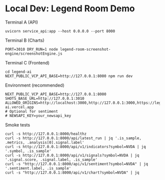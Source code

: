 # Local Dev: Legend Room Demo

Terminal A (API)
```
uvicorn service_api:app --host 0.0.0.0 --port 8000
```

Terminal B (Charts)
```
PORT=3010 DRY_RUN=1 node legend-room-screenshot-engine/screenshotEngine.js
```

Terminal C (Frontend)
```
cd legend-ai
NEXT_PUBLIC_VCP_API_BASE=http://127.0.0.1:8000 npm run dev
```

Environment (recommended)
```
NEXT_PUBLIC_VCP_API_BASE=http://127.0.0.1:8000
SHOTS_BASE_URL=http://127.0.0.1:3010
ALLOWED_ORIGINS=http://localhost:3000,http://127.0.0.1:3000,https://legend-ai.vercel.app
# Optional for sentiment
# NEWSAPI_KEY=your_newsapi_key
```

Smoke tests
```
curl -s http://127.0.0.1:8000/healthz
curl -s http://127.0.0.1:8000/api/latest_run | jq '.is_sample, .metrics, .analysis[0].signal.label'
curl -s http://127.0.0.1:8000/api/v1/indicators?symbol=NVDA | jq '.symbol, .is_sample'
curl -s http://127.0.0.1:8000/api/v1/signals?symbol=NVDA | jq '.signal.score, .signal.label, .is_sample'
curl -s "http://127.0.0.1:8000/api/v1/sentiment?symbol=NVDA" | jq '.sentiment.label, .is_sample'
curl -s "http://127.0.0.1:8000/api/v1/chart?symbol=NVDA" | jq
```
